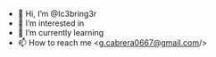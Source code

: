 - 👋 Hi, I’m @Ic3bring3r
- 👀 I’m interested in <backend/>
- 🌱 I’m currently learning <laravel/>
- 📫 How to reach me <g.cabrera0667@gmail.com/>
